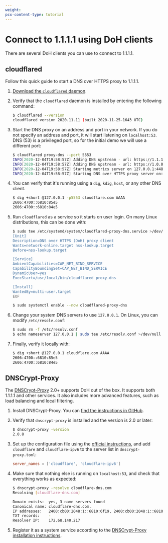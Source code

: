 ```yaml
---
weight:
pcx-content-type: tutorial
---
```


# Connect to 1.1.1.1 using DoH clients

There are several DoH clients you can use to connect to 1.1.1.1.

## cloudflared

Follow this quick guide to start a DNS over HTTPS proxy to 1.1.1.1.

1. [Download the `cloudflared` daemon](https://developers.cloudflare.com/cloudflare-one/connections/connect-apps/install-and-setup/installation).
1. Verify that the `cloudflared` daemon is installed by entering the following command:

   ```sh
   $ cloudflared --version
   cloudflared version 2020.11.11 (built 2020-11-25-1643 UTC)
   ```

1. Start the DNS proxy on an address and port in your network. If you do not specify an address and port, it will start listening on `localhost:53`. DNS (53) is a privileged port, so for the initial demo we will use a different port:

   ```sh
   $ cloudflared proxy-dns --port 5553
   INFO[2020-12-04T19:58:57Z] Adding DNS upstream - url: https://1.1.1.1/dns-query
   INFO[2020-12-04T19:58:57Z] Adding DNS upstream - url: https://1.0.0.1/dns-query
   INFO[2020-12-04T19:58:57Z] Starting metrics server on 127.0.0.1:44841/metrics
   INFO[2020-12-04T19:58:57Z] Starting DNS over HTTPS proxy server on: dns://localhost:5553
   ```

1. You can verify that it's running using a `dig`, `kdig`, `host`, or any other DNS client.

   ```sh
   $ dig +short @127.0.0.1 -p5553 cloudflare.com AAAA
   2606:4700::6810:85e5
   2606:4700::6810:84e5
   ```

1. Run `cloudflared` as a service so it starts on user login. On many Linux distributions, this can be done with:

   ```bash
   $ sudo tee /etc/systemd/system/cloudflared-proxy-dns.service >/dev/null <<EOF
   [Unit]
   Description=DNS over HTTPS (DoH) proxy client
   Wants=network-online.target nss-lookup.target
   Before=nss-lookup.target

   [Service]
   AmbientCapabilities=CAP_NET_BIND_SERVICE
   CapabilityBoundingSet=CAP_NET_BIND_SERVICE
   DynamicUser=yes
   ExecStart=/usr/local/bin/cloudflared proxy-dns

   [Install]
   WantedBy=multi-user.target
   EOF

   $ sudo systemctl enable --now cloudflared-proxy-dns
   ```

1. Change your system DNS servers to use `127.0.0.1`. On Linux, you can modify `/etc/resolv.conf`:

   ```sh
   $ sudo rm -f /etc/resolv.conf
   $ echo nameserver 127.0.0.1 | sudo tee /etc/resolv.conf >/dev/null
   ```

1. Finally, verify it locally with:

   ```sh
   $ dig +short @127.0.0.1 cloudflare.com AAAA
   2606:4700::6810:85e5
   2606:4700::6810:84e5
   ```

## DNSCrypt-Proxy

The [DNSCrypt-Proxy](https://dnscrypt.info) 2.0+ supports DoH out of the box. It supports both 1.1.1.1 and other services. It also includes more advanced features, such as load balancing and local filtering.

1. Install DNSCrypt-Proxy. You can [find the instructions in GitHub](https://github.com/jedisct1/dnscrypt-proxy/wiki/installation).
1. Verify that `dnscrypt-proxy` is installed and the version is 2.0 or later:

   ```sh
   $ dnscrypt-proxy -version
   2.0.8
   ```

1. Set up the configuration file using the [official instructions](https://github.com/jedisct1/dnscrypt-proxy/wiki/installation#setting-up-dnscrypt-proxy), and add `cloudflare` and `cloudflare-ipv6` to the server list in `dnscrypt-proxy.toml`:

   ```toml
   server_names = ['cloudflare', 'cloudflare-ipv6']
   ```

1. Make sure that nothing else is running on `localhost:53`, and check that everything works as expected:

   ```sh
   $ dnscrypt-proxy -resolve cloudflare-dns.com
   Resolving [cloudflare-dns.com]

   Domain exists:  yes, 3 name servers found
   Canonical name: cloudflare-dns.com.
   IP addresses:   2400:cb00:2048:1::6810:6f19, 2400:cb00:2048:1::6810:7019, 104.16.111.25, 104.16.112.25
   TXT records:    -
   Resolver IP:    172.68.140.217
   ```

1. Register it as a system service according to the [DNSCrypt-Proxy installation instructions](https://github.com/jedisct1/dnscrypt-proxy/wiki/installation).
